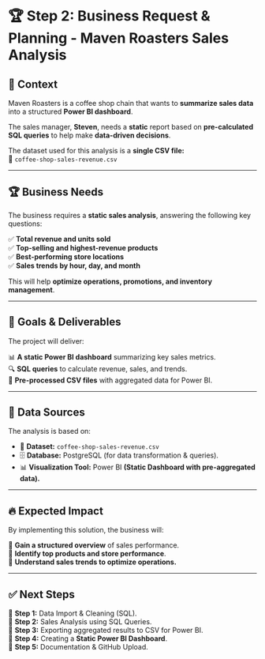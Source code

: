 # 🏆 Step 2: Business Request & Planning - Maven Roasters Sales Analysis

## 📌 Context
Maven Roasters is a coffee shop chain that wants to **summarize sales data** into a structured **Power BI dashboard**.

The sales manager, **Steven**, needs a **static** report based on **pre-calculated SQL queries** to help make **data-driven decisions**.

The dataset used for this analysis is a **single CSV file:**  
📁 `coffee-shop-sales-revenue.csv`

---

## 🏆 Business Needs
The business requires a **static sales analysis**, answering the following key questions:

✅ **Total revenue and units sold**  
✅ **Top-selling and highest-revenue products**  
✅ **Best-performing store locations**  
✅ **Sales trends by hour, day, and month**

This will help **optimize operations, promotions, and inventory management**.

---

## 🎯 Goals & Deliverables
The project will deliver:

📊 **A static Power BI dashboard** summarizing key sales metrics.  
🔍 **SQL queries** to calculate revenue, sales, and trends.  
📂 **Pre-processed CSV files** with aggregated data for Power BI.  

---

## 📂 Data Sources
The analysis is based on:

- 📁 **Dataset:** `coffee-shop-sales-revenue.csv`  
- 🗄 **Database:** PostgreSQL (for data transformation & queries).  
- 📊 **Visualization Tool:** Power BI **(Static Dashboard with pre-aggregated data).**  

---

## 🔥 Expected Impact
By implementing this solution, the business will:

📌 **Gain a structured overview** of sales performance.  
📌 **Identify top products and store performance**.  
📌 **Understand sales trends to optimize operations.**  

---

## ✅ Next Steps
🔹 **Step 1:** Data Import & Cleaning (SQL).  
🔹 **Step 2:** Sales Analysis using SQL Queries.  
🔹 **Step 3:** Exporting aggregated results to CSV for Power BI.  
🔹 **Step 4:** Creating a **Static Power BI Dashboard**.  
🔹 **Step 5:** Documentation & GitHub Upload.  
